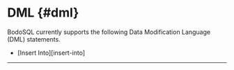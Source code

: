 DML {#dml}
========

BodoSQL currently supports the following Data Modification Language (DML) statements.

- [Insert Into][insert-into]

--- 
